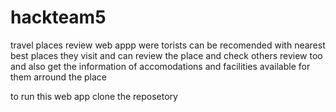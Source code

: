 # hackteam5
travel places review web appp were torists can be recomended with nearest best places they visit and can review the place and check others review too
and also get the information of accomodations and facilities available for them arround the place

to run this web app clone the reposetory
